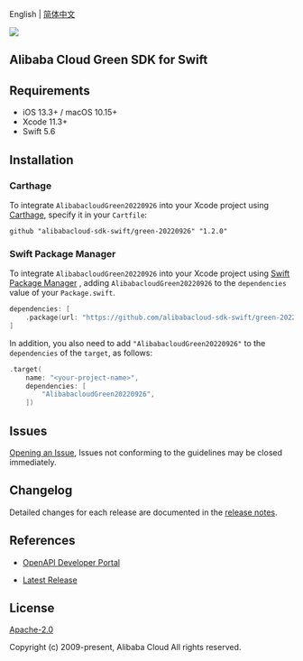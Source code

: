 English | [简体中文](README-CN.md)

![](https://aliyunsdk-pages.alicdn.com/icons/AlibabaCloud.svg)

## Alibaba Cloud Green SDK for Swift

## Requirements

- iOS 13.3+ / macOS 10.15+
- Xcode 11.3+
- Swift 5.6

## Installation

### Carthage

To integrate `AlibabacloudGreen20220926` into your Xcode project using [Carthage](https://github.com/Carthage/Carthage), specify it in your `Cartfile`:

```ogdl
github "alibabacloud-sdk-swift/green-20220926" "1.2.0"
```

### Swift Package Manager

To integrate `AlibabacloudGreen20220926` into your Xcode project using [Swift Package Manager](https://swift.org/package-manager/) , adding `AlibabacloudGreen20220926` to the `dependencies` value of your `Package.swift`.

```swift
dependencies: [
    .package(url: "https://github.com/alibabacloud-sdk-swift/green-20220926.git", from: "1.2.0")
]
```

In addition, you also need to add `"AlibabacloudGreen20220926"` to the `dependencies` of the `target`, as follows:

```swift
.target(
    name: "<your-project-name>",
    dependencies: [
        "AlibabacloudGreen20220926",
    ])
```

## Issues

[Opening an Issue](https://github.com/alibabacloud-sdk-swift/green-20220926/issues/new), Issues not conforming to the guidelines may be closed immediately.

## Changelog

Detailed changes for each release are documented in the [release notes](./ChangeLog.txt).

## References

* [OpenAPI Developer Portal](https://next.api.alibabacloud.com/home)
- [Latest Release](https://github.com/alibabacloud-sdk-swift/green-20220926)

## License

[Apache-2.0](http://www.apache.org/licenses/LICENSE-2.0)

Copyright (c) 2009-present, Alibaba Cloud All rights reserved.
